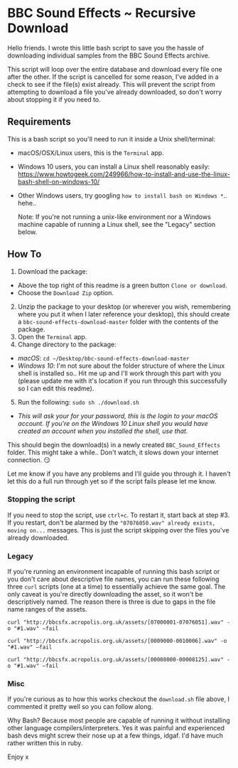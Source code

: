 # BBC Sound Effects ~ Recursive Download

Hello friends. I wrote this little bash script to save you the hassle of downloading individual samples from the BBC Sound Effects archive.

This script will loop over the entire database and download every file one after the other. If the script is cancelled for some reason, I've added in a check to see if the file(s) exist already. This will prevent the script from attempting to download a file you've already downloaded, so don't worry about stopping it if you need to.

## Requirements
This is a bash script so you'll need to run it inside a Unix shell/terminal:
- macOS/OSX/Linux users, this is the `Terminal` app.
- Windows 10 users, you can install a Linux shell reasonably easily: https://www.howtogeek.com/249966/how-to-install-and-use-the-linux-bash-shell-on-windows-10/
- Other Windows users, try googling `how to install bash on Windows *`.. hehe..

  Note: If you're not running a unix-like environment nor a Windows machine capable of running a Linux shell, see the "Legacy" section below.

## How To
1. Download the package:
  - Above the top right of this readme is a green button `Clone or download`.
  - Choose the `Download Zip` option.
2. Unzip the package to your desktop (or wherever you wish, remembering where you put it when I later reference your desktop), this should create a `bbc-sound-effects-download-master` folder with the contents of the package.
3. Open the `Terminal` app.
4. Change directory to the package:
  - *macOS*: `cd ~/Desktop/bbc-sound-effects-download-master`
  - *Windows 10*: I'm not sure about the folder structure of where the Linux shell is installed so.. Hit me up and I'll work through this part with you (please update me with it's location if you run through this successfully so I can edit this readme).
5. Run the following: `sudo sh ./download.sh`
  - *This will ask your for your password, this is the login to your macOS account. If you're on the Windows 10 Linux shell you would have created an account when you installed the shell, use that.*

This should begin the download(s) in a newly created `BBC_Sound_Effects` folder. This might take a while.. Don't watch, it slows down your internet connection. 😏

Let me know if you have any problems and I'll guide you through it. I haven't let this do a full run through yet so if the script fails please let me know.

### Stopping the script
If you need to stop the script, use `ctrl+c`. To restart it, start back at step #3. If you restart, don't be alarmed by the `"07076050.wav" already exists, moving on...` messages. This is just the script skipping over the files you've already downloaded.

### Legacy
If you're running an environment incapable of running this bash script or you don't care about descriptive file names, you can run these following three `curl` scripts (one at a time) to essentially achieve the same goal. The only caveat is you're directly downloading the asset, so it won't be descriptively named. The reason there is three is due to gaps in the file name ranges of the assets.

`curl "http://bbcsfx.acropolis.org.uk/assets/[07000001-07076051].wav" -o "#1.wav" —fail`

`curl "http://bbcsfx.acropolis.org.uk/assets/[0009000-0010006].wav" -o "#1.wav" —fail`

`curl "http://bbcsfx.acropolis.org.uk/assets/[00008000-00008125].wav" -o "#1.wav" —fail`

### Misc
If you're curious as to how this works checkout the `download.sh` file above, I commented it pretty well so you can follow along.

Why Bash? Because most people are capable of running it without installing other language compilers/interpreters. Yes it was painful and experienced bash devs might screw their nose up at a few things, idgaf. I'd have much rather written this in ruby.

Enjoy x

